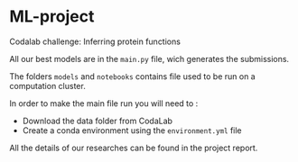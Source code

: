 # ML-project
Codalab challenge: Inferring protein functions

All our best models are in the ```main.py``` file, wich generates the submissions.

The folders ```models``` and ```notebooks``` contains file used to be run on a computation cluster.

In order to make the main file run you will need to :
- Download the data folder from CodaLab
- Create a conda environment using the ```environment.yml``` file

All the details of our researches can be found in the project report.
